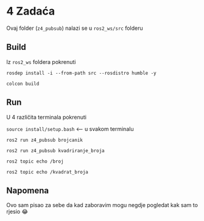 # 4 Zadaća

Ovaj folder (`z4_pubsub`) nalazi se u `ros2_ws/src` folderu

## Build

Iz `ros2_ws` foldera pokrenuti

`rosdep install -i --from-path src --rosdistro humble -y`

`colcon build`

## Run

U 4 različita terminala pokrenuti

`source install/setup.bash` <-- u svakom terminalu

`ros2 run z4_pubsub brojcanik`

`ros2 run z4_pubsub kvadriranje_broja`

`ros2 topic echo /broj`

`ros2 topic echo /kvadrat_broja`


## Napomena
Ovo sam pisao za sebe da kad zaboravim mogu negdje pogledat kak sam to rjesio 😂
